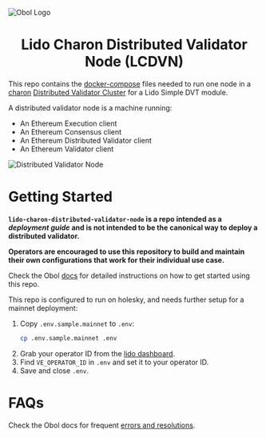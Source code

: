 ![Obol Logo](https://obol.tech/obolnetwork.png)

<h1 align="center">Lido Charon Distributed Validator Node (LCDVN)</h1>

This repo contains the [docker-compose](https://docs.docker.com/compose/) files needed to run one node in a [charon](https://github.com/ObolNetwork/charon) [Distributed Validator Cluster](https://docs.obol.tech/docs/int/key-concepts#distributed-validator-cluster) for a Lido Simple DVT module.

A distributed validator node is a machine running:

- An Ethereum Execution client
- An Ethereum Consensus client
- An Ethereum Distributed Validator client
- An Ethereum Validator client

![Distributed Validator Node](DVNode.png)

# Getting Started

**`lido-charon-distributed-validator-node` is a repo intended as a _deployment guide_ and is not intended to be the canonical way to deploy a distributed validator.**

**Operators are encouraged to use this repository to build and maintain their own configurations that work for their individual use case.**


Check the Obol [docs](https://docs.obol.tech/docs/start/quickstart_group) for detailed instructions on how to get started using this repo.

This repo is configured to run on holesky, and needs further setup for a mainnet deployment:

1. Copy `.env.sample.mainnet` to `.env`:
    ```sh
    cp .env.sample.mainnet .env
    ```
2. Grab your operator ID from the [lido dashboard](https://operators.lido.fi/).
3. Find `VE_OPERATOR_ID` in `.env` and set it to your operator ID.
4. Save and close `.env`.

# FAQs

Check the Obol docs for frequent [errors and resolutions](https://docs.obol.tech/docs/int/faq/errors).
